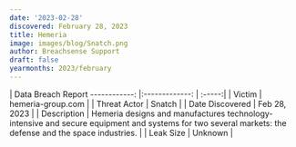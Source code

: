 ```yaml
---
date: '2023-02-28'
discovered: February 28, 2023
title: Hemeria
image: images/blog/Snatch.png
author: Breachsense Support
draft: false
yearmonths: 2023/february
---
```



| Data Breach Report
------------:     |:-------------:    | :-----:|
| Victim      | hemeria-group.com      | 
| Threat Actor      | Snatch      | 
| Date Discovered      | Feb 28, 2023      | 
| Description      | Hemeria designs and manufactures technology-intensive and secure equipment and systems for two several markets: the defense and the space industries.      | 
| Leak Size      | Unknown      | 

